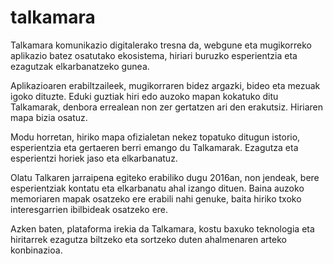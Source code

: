 # talkamara
Talkamara komunikazio digitalerako tresna da, webgune eta mugikorreko aplikazio batez osatutako ekosistema, 
hiriari buruzko esperientzia eta ezagutzak elkarbanatzeko gunea. 

Aplikazioaren erabiltzaileek,  mugikorraren bidez argazki, bideo eta mezuak igoko dituzte.
Eduki guztiak  hiri edo auzoko mapan kokatuko ditu Talkamarak, denbora errealean non zer gertatzen ari den erakutsiz. 
Hiriaren mapa bizia osatuz.

Modu horretan, hiriko mapa ofizialetan nekez topatuko ditugun istorio, esperientzia eta gertaeren berri emango du Talkamarak.
Ezagutza eta esperientzi horiek jaso eta elkarbanatuz.

Olatu Talkaren jarraipena egiteko erabiliko dugu 2016an, non jendeak, bere esperientziak kontatu eta elkarbanatu ahal izango dituen. 
Baina auzoko memoriaren mapak osatzeko ere erabili nahi genuke,  baita hiriko txoko interesgarrien ibilbideak osatzeko ere. 

Azken baten, plataforma irekia da Talkamara, kostu baxuko teknologia eta hiritarrek ezagutza biltzeko eta sortzeko 
duten ahalmenaren arteko konbinazioa.
